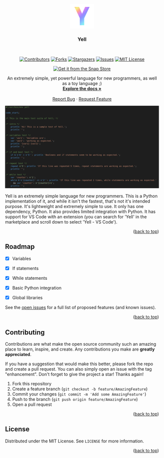 <div id="top"></div>

<br>
<div align="center">
  <a href="https://gitlab.com/Yell-Lang/yell">
    <img src="images/logo.png" alt="Logo" width="80" height="80">
  </a>

<h3 align="center">Yell</h3>

<br>

[![Contributors][contributors-shield]][contributors-url]
[![Forks][forks-shield]][forks-url]
[![Stargazers][stars-shield]][stars-url]
[![Issues][issues-shield]][issues-url]
[![MIT License][license-shield]][license-url]

[![Get it from the Snap Store](https://snapcraft.io/static/images/badges/en/snap-store-white.svg)](https://snapcraft.io/yell)

  <p align="center">
    An extremely simple, yet powerful language for new programmers, as well as a toy language ;)
    <br>
    <a href="https://github.com/Yell-Lang/yell/wiki"><strong>Explore the docs »</strong></a>
    <br>
    <br>
    <a href="https://github.com/Yell-Lang/yell/issues">Report Bug</a>
    ·
    <a href="https://github.com/Yell-Lang/yell/issues">Request Feature</a>
  </p>
</div>

[![Yell Screenshot][product-screenshot]](https://github.com/Yell-Lang/yell)

Yell is an extremely simple language for new programmers. This is
a Python implementation of it, and while it isn't the fastest,
that's not it's intended purpose. It's lightweight and extremely simple to use.
It only has one dependency, Python. It also provides limited integration with Python.
It has support for VS Code with an extension (you can search for 'Yell' in the marketplace and scroll down to select 'Yell - VS Code').

<p align="right">(<a href="#top">back to top</a>)</p>



<!-- ROADMAP -->
## Roadmap

- [x] Variables
- [x] If statements
- [x] While statements
- [x] Basic Python integration
- [x] Global libraries


See the [open issues](https://github.com/Yell-Lang/yell/issues) for a full list of proposed features (and known issues).

<p align="right">(<a href="#top">back to top</a>)</p>



<!-- CONTRIBUTING -->
## Contributing

Contributions are what make the open source community such an amazing place to learn, inspire, and create. Any contributions you make are **greatly appreciated**.

If you have a suggestion that would make this better, please fork the repo and create a pull request. You can also simply open an issue with the tag "enhancement".
Don't forget to give the project a star! Thanks again!

1. Fork this repository
2. Create a feature branch (`git checkout -b feature/AmazingFeature`)
3. Commit your changes (`git commit -m 'Add some AmazingFeature'`)
4. Push to the branch (`git push origin feature/AmazingFeature`)
5. Open a pull request

<p align="right">(<a href="#top">back to top</a>)</p>



<!-- LICENSE -->
## License

Distributed under the MIT License. See `LICENSE` for more information.

<p align="right">(<a href="#top">back to top</a>)</p>

[contributors-shield]: https://img.shields.io/github/contributors/Yell-Lang/yell.svg?style=for-the-badge
[contributors-url]: https://github.com/Yell-Lang/yell/graphs/contributors
[forks-shield]: https://img.shields.io/github/forks/Yell-Lang/yell.svg?style=for-the-badge
[forks-url]: https://github.com/Yell-Lang/yell/network/members
[stars-shield]: https://img.shields.io/github/stars/Yell-Lang/yell.svg?style=for-the-badge
[stars-url]: https://github.com/Yell-Lang/yell/stargazers
[issues-shield]: https://img.shields.io/github/issues/Yell-Lang/yell.svg?style=for-the-badge
[issues-url]: https://github.com/Yell-Lang/yell/issues
[license-shield]: https://img.shields.io/github/license/Yell-Lang/yell.svg?style=for-the-badge
[license-url]: https://github.com/Yell-Lang/yell/blob/master/LICENSE
[linkedin-shield]: https://img.shields.io/badge/-LinkedIn-black.svg?style=for-the-badge&logo=linkedin&colorB=555
[product-screenshot]: images/screenshot.png